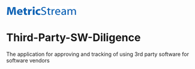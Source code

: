 ![MetricStream](https://github.com/MetricStream/Third-Party-SW-Diligence/blob/master/src/res/images/MetricStream.png)

# Third-Party-SW-Diligence
The application for approving and tracking of using 3rd party software for software vendors
